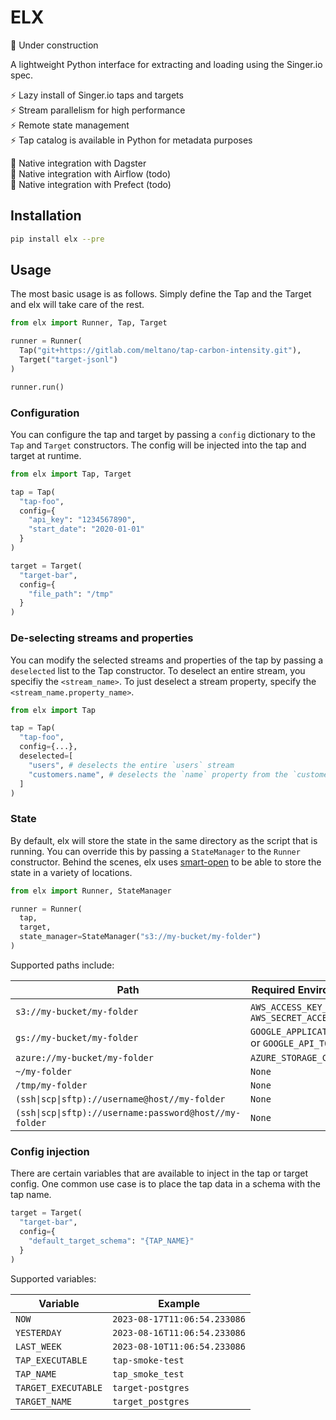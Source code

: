 # ELX

🚧 Under construction

A lightweight Python interface for extracting and loading using the Singer.io spec.

⚡ Lazy install of Singer.io taps and targets \
⚡ Stream parallelism for high performance \
⚡ Remote state management \
⚡ Tap catalog is available in Python for metadata purposes

🔗 Native integration with Dagster \
🔗 Native integration with Airflow (todo) \
🔗 Native integration with Prefect (todo)

## Installation

```bash
pip install elx --pre
```

## Usage

The most basic usage is as follows. Simply define the Tap and the Target and elx will take care of the rest.

```python
from elx import Runner, Tap, Target

runner = Runner(
  Tap("git+https://gitlab.com/meltano/tap-carbon-intensity.git"),
  Target("target-jsonl")
)

runner.run()
```

### Configuration

You can configure the tap and target by passing a `config` dictionary to the `Tap` and `Target` constructors. The config will be injected into the tap and target at runtime.

```python
from elx import Tap, Target

tap = Tap(
  "tap-foo",
  config={
    "api_key": "1234567890",
    "start_date": "2020-01-01"
  }
)

target = Target(
  "target-bar",
  config={
    "file_path": "/tmp"
  }
)
```

### De-selecting streams and properties

You can modify the selected streams and properties of the tap by passing a `deselected` list to the Tap constructor. To deselect an entire stream, you specifiy the `<stream_name>`. To just deselect a stream property, specify the `<stream_name.property_name>`.

```python
from elx import Tap

tap = Tap(
  "tap-foo",
  config={...},
  deselected=[
    "users", # deselects the entire `users` stream
    "customers.name", # deselects the `name` property from the `customers` stream
  ]
)
```

### State

By default, elx will store the state in the same directory as the script that is running. You can override this by passing a `StateManager` to the `Runner` constructor. Behind the scenes, elx uses [smart-open](https://github.com/RaRe-Technologies/smart_open) to be able to store the state in a variety of locations.

```python
from elx import Runner, StateManager

runner = Runner(
  tap,
  target,
  state_manager=StateManager("s3://my-bucket/my-folder")
)
```

Supported paths include:

| Path                                                   | Required Environment Variables                         | Elx Extra    |
| ------------------------------------------------------ | ------------------------------------------------------ | ------------ |
| `s3://my-bucket/my-folder`                             | `AWS_ACCESS_KEY_ID` and `AWS_SECRET_ACCESS_KEY`        | `elx[s3]`    |
| `gs://my-bucket/my-folder`                             | `GOOGLE_APPLICATION_CREDENTIALS` or `GOOGLE_API_TOKEN` | `elx[gs]`    |
| `azure://my-bucket/my-folder`                          | `AZURE_STORAGE_CONNECTION_STRING`                      | `elx[azure]` |
| `~/my-folder`                                          | `None`                                                 | `None`       |
| `/tmp/my-folder`                                       | `None`                                                 | `None`       |
| `(ssh\|scp\|sftp)://username@host//my-folder`          | `None`                                                 | `None`       |
| `(ssh\|scp\|sftp)://username:password@host//my-folder` | `None`                                                 | `None`       |

### Config injection
There are certain variables that are available to inject in the tap or target config. One common use case is to place the tap data in a schema with the tap name.

```python
target = Target(
  "target-bar",
  config={
    "default_target_schema": "{TAP_NAME}"
  }
)
```

Supported variables:

| Variable            | Example                      |
| ------------------- | ---------------------------- |
| `NOW`               | `2023-08-17T11:06:54.233086` |
| `YESTERDAY`         | `2023-08-16T11:06:54.233086` |
| `LAST_WEEK`         | `2023-08-10T11:06:54.233086` |
| `TAP_EXECUTABLE`    | `tap-smoke-test`             |
| `TAP_NAME`          | `tap_smoke_test`             |
| `TARGET_EXECUTABLE` | `target-postgres`            |
| `TARGET_NAME`       | `target_postgres`            |
